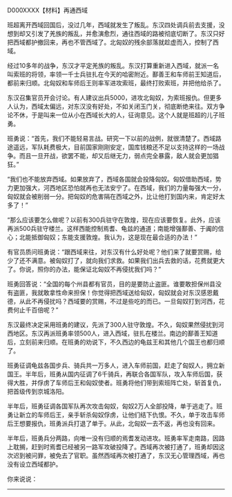 D000XXXX【材料】再通西域



班超离开西域回国后，没过几年，西域就发生了叛乱。东汉四处调兵前去支援，没想到却又引发了羌族的叛乱，并愈演愈烈，通往西域的路被彻底切断了。东汉只好把西域都护撤回来，再也不管西域了。北匈奴的残余部落就趁虚而入，控制了西域。

经过10多年的战争，东汉才平定羌族的叛乱。东汉打算重新进入西域，就派一名叫索班的将领，率领一千士兵驻扎在今天的哈密附近。鄯善王和车师前王知道后，都前来归顺。北匈奴和车师后王则率军进攻索班，最终打败索班，并把他给杀了。

东汉召集官员开会讨论。有人建议出兵5000，进攻北匈奴，为索班报仇。但更多人认为，西域太偏远，对东汉没有好处，不如关闭玉门关，彻底断绝来往。双方争论不休，于是叫来一位从小在西域长大的人，征询意见。这个人就是班超的儿子班勇。

班勇说：“首先，我们不能轻易言战。研究一下以前的战例，就很清楚了。西域路途遥远，军队耗费极大，目前国家刚刚安定，国库钱粮还不足以支持这样的一场战争。而且一旦开战，欲罢不能，却又后继无力，弱点完全暴露，敌人就会更加猖狂。”

“我们也不能放弃西域。如果放弃了，西域各国就会投降匈奴。匈奴借助西域，势力更加强大，河西地区恐怕就再也无法安宁了。在西域，我们的力量每强大一分，匈奴就会被削弱一分。把匈奴的危害隔在西域之外，比让他打到国内来，肯定好太多了！”

“那么应该要怎么做呢？以前有300兵驻守在敦煌，现在应该要恢复。此外，应该再派500兵驻守楼兰。这样西能控制焉耆、龟兹的通道；南能增强鄯善、于阗的信心；北能抵御匈奴；东能支援敦煌。我认为，这是现在最合适的办法！”

有官员质问班勇说：“跟西域来往，对东汉有什么好处呢？他们来了就要赏赐，给少了还不满意。被匈奴打了，就向我们求救。如果我们出兵去救的话，花费就更大了。你说，照你的办法，能保证北匈奴不再侵扰我们吗？”

班勇回答说：“全国的每个州县都有官员，目的是要防止盗匪。谁要敢担保州县没有盗匪，我就敢拿性命来担保！你觉得把西域送给匈奴，匈奴就会对东汉感恩戴德，从此不再侵扰吗？西域要的赏赐，不过是些吃的而已。一旦匈奴打到河西，花费何止千百倍呢？”

东汉最终决定采用班勇的建议，先派了300人驻守敦煌。不久，匈奴果然侵扰到河西地区。东汉再派班勇率领500人，进入西域，驻扎在楼兰。南边的鄯善王知道后，立刻前来归顺。在班勇的劝说下，不久西边的龟兹王和其他几个国王也都归顺了。

班勇征调龟兹各国步兵、骑兵共一万多人，进入车师前国，赶走了匈奴人，拥立新国王。半年后，班勇从国内征调了6千骑兵，再联合各国军队，攻入车师后国，获得大胜，并俘虏了车师后王和匈奴使者。班勇将他们带到索班阵亡处，斩首复仇，把首级传到京城洛阳。

半年后，班勇征调各国军队再次攻击匈奴，匈奴2万人全部投降，单于逃走了。班勇让新立的车师后王，亲手斩杀匈奴俘虏，让他们结下仇恨。不久，单于攻击车师后王想要报仇，班勇派兵打退了单于。从此，北匈奴一去不返，再也没有回来。

半年后，班勇兵分两路，向唯一没有归顺的焉耆发动进攻。班勇率军走南路，因路上耽搁，赶到时焉耆已经被另一路军攻破投降了。西域再次被打通了，班勇却因这次迟到被问罪，被免去了官职。虽然西域再次被打通了，东汉无心管理西域，再也没有设立西域都护。



你来说说：



----



